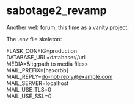 sabotage2_revamp
================

Another web forum, this time as a vanity project.

The .env file skeleton:

FLASK_CONFIG=production  
DATABASE_URL=database://url  
MEDIA=&ltg;path to media files&gt;  
MAIL_PREFIX=[haxorbb]  
MAIL_REPLY=do-not-reply@example.com  
MAIL_SERVER=localhost  
MAIL_USE_TLS=0  
MAIL_USE_SSL=0  

